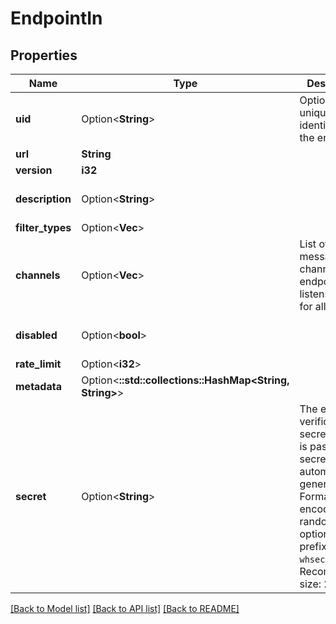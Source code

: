 # EndpointIn

## Properties

Name | Type | Description | Notes
------------ | ------------- | ------------- | -------------
**uid** | Option<**String**> | Optional unique identifier for the endpoint | [optional]
**url** | **String** |  | 
**version** | **i32** |  | 
**description** | Option<**String**> |  | [optional][default to ]
**filter_types** | Option<**Vec<String>**> |  | [optional]
**channels** | Option<**Vec<String>**> | List of message channels this endpoint listens to (omit for all) | [optional]
**disabled** | Option<**bool**> |  | [optional][default to false]
**rate_limit** | Option<**i32**> |  | [optional]
**metadata** | Option<**::std::collections::HashMap<String, String>**> |  | [optional]
**secret** | Option<**String**> | The endpoint's verification secret. If `null` is passed, a secret is automatically generated. Format: `base64` encoded random bytes optionally prefixed with `whsec_`. Recommended size: 24. | [optional]

[[Back to Model list]](../README.md#documentation-for-models) [[Back to API list]](../README.md#documentation-for-api-endpoints) [[Back to README]](../README.md)


